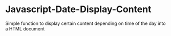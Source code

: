 # Javascript-Date-Display-Content
Simple function to display certain content depending on time of the day into a HTML document
